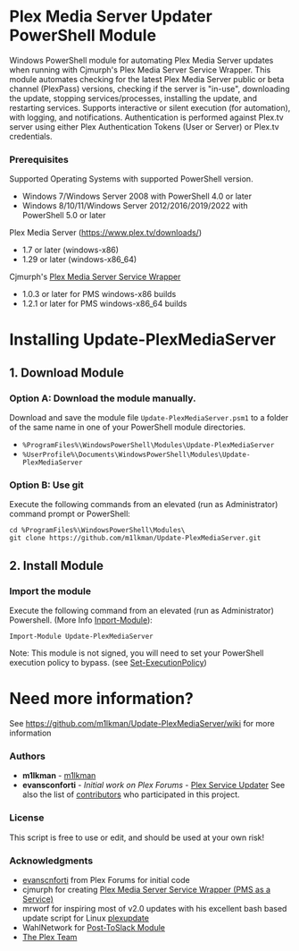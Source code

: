 # Plex Media Server Updater PowerShell Module
Windows PowerShell module for automating Plex Media Server updates when running with Cjmurph's Plex Media Server Service Wrapper. This module automates checking for the latest Plex Media Server public or beta channel (PlexPass) versions, checking if the server is "in-use", downloading the update, stopping services/processes, installing the update, and restarting services. Supports interactive or silent execution (for automation), with logging, and notifications. Authentication is performed against Plex.tv server using either Plex Authentication Tokens (User or Server) or Plex.tv credentials.
### Prerequisites
  Supported Operating Systems with supported PowerShell version.
  * Windows 7/Windows Server 2008 with PowerShell 4.0 or later
  * Windows 8/10/11/Windows Server 2012/2016/2019/2022 with PowerShell 5.0 or later
 
  Plex Media Server (https://www.plex.tv/downloads/)
  * 1.7 or later (windows-x86)
  * 1.29 or later (windows-x86_64)

  Cjmurph's [Plex Media Server Service Wrapper](https://github.com/cjmurph/PmsService)
  * 1.0.3 or later for PMS windows-x86 builds
  * 1.2.1 or later for PMS windows-x86_64 builds
  
# Installing Update-PlexMediaServer
## 1. Download Module

### Option A: Download the module manually. 

Download and save the module file `Update-PlexMediaServer.psm1` to a folder of the same name in one of your PowerShell module directories. 
* `%ProgramFiles%\WindowsPowerShell\Modules\Update-PlexMediaServer`
* `%UserProfile%\Documents\WindowsPowerShell\Modules\Update-PlexMediaServer`

### Option B: Use git
Execute the following commands from an elevated (run as Administrator) command prompt or PowerShell:
```
cd %ProgramFiles%\WindowsPowerShell\Modules\
git clone https://github.com/m1lkman/Update-PlexMediaServer.git
```
## 2. Install Module
### Import the module
Execute the following command from an elevated (run as Administrator) Powershell. (More Info [Inport-Module](https://learn.microsoft.com/en-us/powershell/module/microsoft.powershell.core/import-module)):
```
Import-Module Update-PlexMediaServer
```

Note: This module is not signed, you will need to set your PowerShell execution policy to bypass. (see [Set-ExecutionPolicy](https://learn.microsoft.com/en-us/powershell/module/microsoft.powershell.security/set-executionpolicy?view=powershell-7.3))

# Need more information?

See https://github.com/m1lkman/Update-PlexMediaServer/wiki for more information

### Authors
* **m1lkman** - [m1lkman](https://github.com/m1lkman)
* **evansconforti** - *Initial work on Plex Forums* - [Plex Service Updater](https://forums.plex.tv/t/utility-plex-service-updater/88636)
See also the list of [contributors](https://github.com/m1lkman/Update-PlexMediaServer/contributors) who participated in this project.
### License
This script is free to use or edit, and should be used at your own risk!
### Acknowledgments
* [evanscnforti](https://forums.plex.tv/u/evansconforti/) from Plex Forums for initial code
* cjmurph for creating [Plex Media Server Service Wrapper (PMS as a Service)](https://github.com/cjmurph/PmsService)
* mrworf for inspiring most of v2.0 updates with his excellent bash based update script for Linux [plexupdate](https://github.com/mrworf/plexupdate)
* WahlNetwork for [Post-ToSlack Module](https://github.com/WahlNetwork/powershell-scripts/blob/master/Slack/Post-ToSlack.ps1)
* [The Plex Team](https://plex.tv/)

